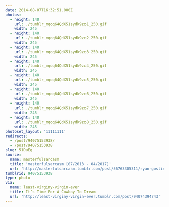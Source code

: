```yaml
---
date: 2014-08-07T16:32:51.000Z
photos:
  - height: 140
    url: ./tumblr_mqoq64QdX51sydk9zo1_250.gif
    width: 245
  - height: 140
    url: ./tumblr_mqoq64QdX51sydk9zo2_250.gif
    width: 245
  - height: 140
    url: ./tumblr_mqoq64QdX51sydk9zo3_250.gif
    width: 245
  - height: 140
    url: ./tumblr_mqoq64QdX51sydk9zo4_250.gif
    width: 245
  - height: 140
    url: ./tumblr_mqoq64QdX51sydk9zo5_250.gif
    width: 245
  - height: 140
    url: ./tumblr_mqoq64QdX51sydk9zo6_250.gif
    width: 245
  - height: 140
    url: ./tumblr_mqoq64QdX51sydk9zo7_250.gif
    width: 245
  - height: 140
    url: ./tumblr_mqoq64QdX51sydk9zo8_250.gif
    width: 245
photoset_layout: '11111111'
redirects:
  - /post/94075153938/
  - /post/94075153938
slug: 51DuEg
source:
  name: masterfulsarcasm
  title: 'masterfulsarcasm [07/2013 - 04/2017]'
  url: 'http://masterfulsarcasm.tumblr.com/post/56763305311/ryan-gosling-is-awesome'
tumblrid: 94075153938
type: photo
via:
  name: least-virginy-virgin-ever
  title: It’s Time For A Cowboy To Dream
  url: 'http://least-virginy-virgin-ever.tumblr.com/post/94074394743'
---
```



